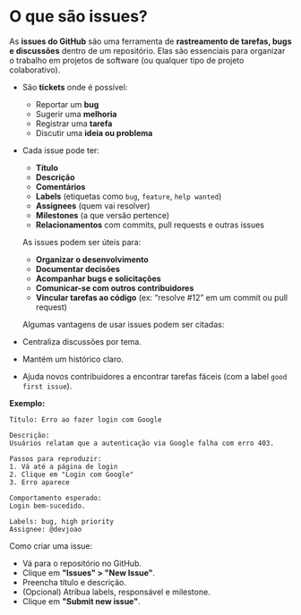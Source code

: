 # O que são issues?

As **issues do GitHub** são uma ferramenta de **rastreamento de tarefas, bugs e discussões** dentro de um repositório. Elas são essenciais para organizar o trabalho em projetos de software (ou qualquer tipo de projeto colaborativo).

* São **tickets** onde é possível:
  * Reportar um **bug**
  * Sugerir uma **melhoria**
  * Registrar uma **tarefa**
  * Discutir uma **ideia ou problema**
*   Cada issue pode ter:

    * **Título**
    * **Descrição**
    * **Comentários**
    * **Labels** (etiquetas como `bug`, `feature`, `help wanted`)
    * **Assignees** (quem vai resolver)
    * **Milestones** (a que versão pertence)
    * **Relacionamentos** com commits, pull requests e outras issues

    As issues podem ser úteis para:

    * **Organizar o desenvolvimento**
    * **Documentar decisões**
    * **Acompanhar bugs e solicitações**
    * **Comunicar-se com outros contribuidores**
    * **Vincular tarefas ao código** (ex: “resolve #12” em um commit ou pull request)



    Algumas vantagens de usar issues podem ser citadas:
* Centraliza discussões por tema.
* Mantém um histórico claro.
* Ajuda novos contribuidores a encontrar tarefas fáceis (com a label `good first issue`).

**Exemplo:**

```
Título: Erro ao fazer login com Google

Descrição:
Usuários relatam que a autenticação via Google falha com erro 403.

Passos para reproduzir:
1. Vá até a página de login
2. Clique em "Login com Google"
3. Erro aparece

Comportamento esperado:
Login bem-sucedido.

Labels: bug, high priority
Assignee: @devjoao
```

Como criar uma issue:

* Vá para o repositório no GitHub.
* Clique em **"Issues" > "New Issue"**.
* Preencha título e descrição.
* (Opcional) Atribua labels, responsável e milestone.
* Clique em **"Submit new issue"**.
